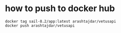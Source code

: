 # how to push to docker hub
```
docker tag sail-8.2/app:latest arashtajdar/vetusapi
docker push arashtajdar/vetusapi
```
